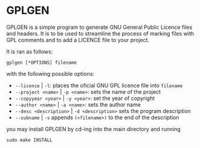 # GPLGEN

GPLGEN is a simple program to generate GNU General Public
Licence files and headers. It is to be used to streamline
the process of marking files with GPL comments and to add
a LICENCE file to your project.


It is ran as follows:

```
gplgen [*OPTIONS] filename
```

with the following possible options:

- `--licence` | `-l`: places the oficial GNU GPL licence file into `filename`
- `--project <name>` | `-p <name>`: sets the name of the project
- `--copyyear <year>` | `-y <year>`: set the year of copyright
- `--author <name>` | `-a <name>`: sets the author name
- `--desc <description>` | `-d <description>` sets the program description
- `--subname` | `-s` appends `(<filename>)` to the end of the description

you may install GPLGEN by cd-ing into the main directory and running

```
sudo make INSTALL
```
